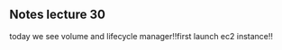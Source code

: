 ## Notes lecture 30

today we see volume and lifecycle manager!!first launch ec2 instance!!
























































































































































































